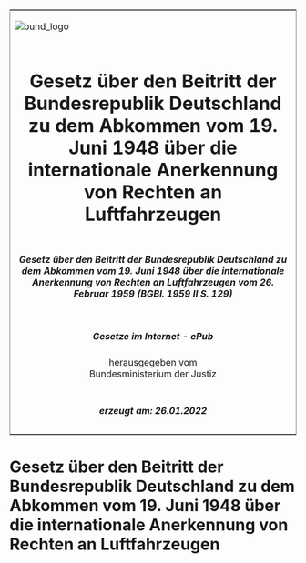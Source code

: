 <span id="DECKBLATT.html"></span>

<table border="0" frame="border" width="100%">

<tr valign="top">

<td align="left">

![bund\_logo](BfJ_2021_Web_de_de.gif)

</td>

<td align="right">

 

</td>

</tr>

<tr align="center" valign="middle">

<td colspan="2">

# Gesetz über den Beitritt der Bundesrepublik Deutschland zu dem Abkommen vom 19. Juni 1948 über die internationale Anerkennung von Rechten an Luftfahrzeugen

</td>

</tr>

<tr align="center" valign="middle">

<td colspan="2">

##### Gesetz über den Beitritt der Bundesrepublik Deutschland zu dem Abkommen vom 19. Juni 1948 über die internationale Anerkennung von Rechten an Luftfahrzeugen vom 26. Februar 1959 (BGBl. 1959 II S. 129)

</td>

</tr>

<tr align="center" valign="middle">

<td colspan="2">

  
  

##### Gesetze im Internet - ePub  
  
herausgegeben vom  
Bundesministerium der Justiz

</td>

</tr>

<tr align="center" valign="bottom">

<td colspan="2">

  
  

##### erzeugt am: 26.01.2022

</td>

</tr>

</table>

<span id="BJNR201290959.html"></span>

# Gesetz über den Beitritt der Bundesrepublik Deutschland zu dem Abkommen vom 19. Juni 1948 über die internationale Anerkennung von Rechten an Luftfahrzeugen
